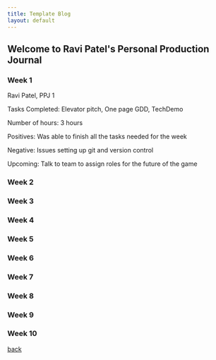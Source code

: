 ```yaml
---
title: Template Blog
layout: default
---
```


## Welcome to Ravi Patel's Personal Production Journal

### Week 1
Ravi Patel, PPJ 1

Tasks Completed: Elevator pitch, One page GDD, TechDemo 


Number of hours: 3 hours 


Positives: Was able to finish all the tasks needed for the week 


Negative: Issues setting up git and version control 


Upcoming: Talk to team to assign roles for the future of the game
### Week 2

### Week 3

### Week 4

### Week 5

### Week 6

### Week 7

### Week 8

### Week 9

### Week 10

[back](Blogs.html)
